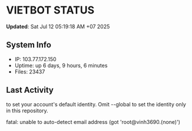 # VIETBOT STATUS
**Updated**: Sat Jul 12 05:19:18 AM +07 2025

## System Info
- IP: 103.77.172.150
- Uptime: up 6 days, 9 hours, 6 minutes
- Files: 23437

## Last Activity

to set your account's default identity.
Omit --global to set the identity only in this repository.

fatal: unable to auto-detect email address (got 'root@vinh3690.(none)')
